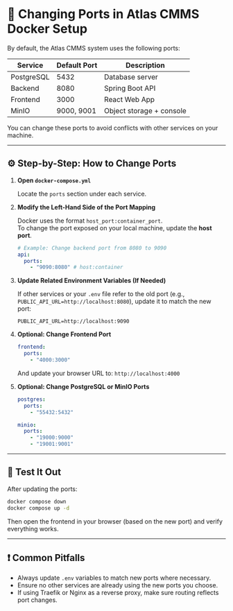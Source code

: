 
# 🔧 Changing Ports in Atlas CMMS Docker Setup

By default, the Atlas CMMS system uses the following ports:

| Service    | Default Port | Description               |
|------------|--------------|---------------------------|
| PostgreSQL | 5432         | Database server           |
| Backend    | 8080         | Spring Boot API           |
| Frontend   | 3000         | React Web App             |
| MinIO      | 9000, 9001   | Object storage + console  |

You can change these ports to avoid conflicts with other services on your machine.

---

## ⚙️ Step-by-Step: How to Change Ports

1. **Open `docker-compose.yml`**

   Locate the `ports` section under each service.

2. **Modify the Left-Hand Side of the Port Mapping**

   Docker uses the format `host_port:container_port`.  
   To change the port exposed on your local machine, update the **host port**.

   ```yaml
   # Example: Change backend port from 8080 to 9090
   api:
     ports:
       - "9090:8080" # host:container
   ```

3. **Update Related Environment Variables (If Needed)**

   If other services or your `.env` file refer to the old port (e.g., `PUBLIC_API_URL=http://localhost:8080`), update it to match the new port:

   ```env
   PUBLIC_API_URL=http://localhost:9090
   ```

4. **Optional: Change Frontend Port**

   ```yaml
   frontend:
     ports:
       - "4000:3000"
   ```

   And update your browser URL to: `http://localhost:4000`

5. **Optional: Change PostgreSQL or MinIO Ports**

   ```yaml
   postgres:
     ports:
       - "55432:5432"

   minio:
     ports:
       - "19000:9000"
       - "19001:9001"
   ```

---

## 🧪 Test It Out

After updating the ports:

```bash
docker compose down
docker compose up -d
```

Then open the frontend in your browser (based on the new port) and verify everything works.

---

## ❗ Common Pitfalls

- Always update `.env` variables to match new ports where necessary.
- Ensure no other services are already using the new ports you choose.
- If using Traefik or Nginx as a reverse proxy, make sure routing reflects port changes.
